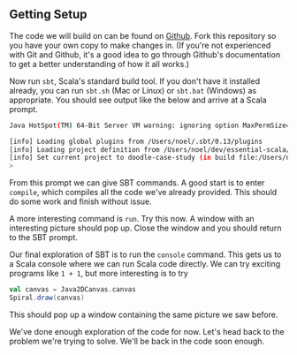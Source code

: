 ## Getting Setup

The code we will build on can be found on [Github](https://github.com/underscoreio/doodle-case-study). Fork this repository so you have your own copy to make changes in. (If you're not experienced with Git and Github, it's a good idea to go through Github's documentation to get a better understanding of how it all works.)

Now run `sbt`, Scala's standard build tool. If you don't have it installed already, you can run `sbt.sh` (Mac or Linux) or `sbt.bat` (Windows) as appropriate. You should see output like the below and arrive at a Scala prompt.

```bash
Java HotSpot(TM) 64-Bit Server VM warning: ignoring option MaxPermSize=512m; support was removed in 8.0

[info] Loading global plugins from /Users/noel/.sbt/0.13/plugins
[info] Loading project definition from /Users/noel/dev/essential-scala/case-study-code/project
[info] Set current project to doodle-case-study (in build file:/Users/noel/dev/essential-scala/case-study-code/)
> 
```

From this prompt we can give SBT commands. A good start is to enter `compile`, which compiles all the code we've already provided. This should do some work and finish without issue.

A more interesting command is `run`. Try this now. A window with an interesting picture should pop up. Close the window and you should return to the SBT prompt.

Our final exploration of SBT is to run the `console` command. This gets us to a Scala console where we can run Scala code directly. We can try exciting programs like `1 + 1`, but more interesting is to try

```scala
val canvas = Java2DCanvas.canvas
Spiral.draw(canvas)
```

This should pop up a window containing the same picture we saw before.

We've done enough exploration of the code for now. Let's head back to the problem we're trying to solve. We'll be back in the code soon enough.

